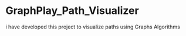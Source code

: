 # GraphPlay_Path_Visualizer
i have developed this project to visualize paths using Graphs Algorithms
